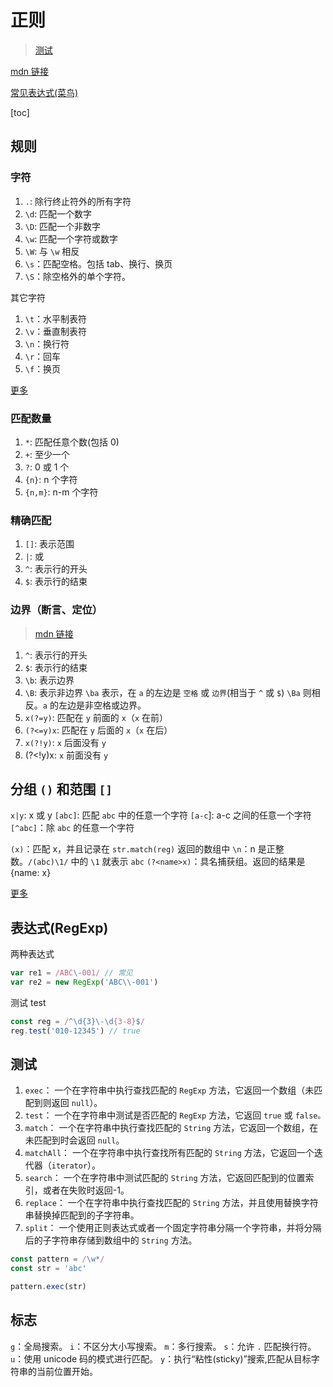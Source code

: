 # 正则

> [测试](https://rubular.com/r/xfQHocREGj)

[mdn 链接](https://developer.mozilla.org/zh-CN/docs/Web/JavaScript/Guide/Regular_Expressions)

[常见表达式(菜鸟)](https://c.runoob.com/front-end/854/)

[toc]

## 规则

### 字符

1. `.`: 除行终止符外的所有字符
2. `\d`: 匹配一个数字
3. `\D`: 匹配一个非数字
4. `\w`: 匹配一个字符或数字
5. `\W`: 与 `\w` 相反
6. `\s`：匹配空格。包括 tab、换行、换页
7. `\S`：除空格外的单个字符。

其它字符

1. `\t`：水平制表符
2. `\v`：垂直制表符
3. `\n`：换行符
4. `\r`：回车
5. `\f`：换页

[更多](https://developer.mozilla.org/zh-CN/docs/Web/JavaScript/Guide/Regular_Expressions/Character_Classes)

### 匹配数量

1. `*`: 匹配任意个数(包括 0)
2. `+`: 至少一个
3. `?`: 0 或 1 个
4. `{n}`: n 个字符
5. `{n,m}`: n-m 个字符

### 精确匹配

1. `[]`: 表示范围
2. `|`: 或
3. `^`: 表示行的开头
4. `$`: 表示行的结束

### 边界（断言、定位）

> [mdn 链接](https://developer.mozilla.org/zh-CN/docs/Web/JavaScript/Guide/Regular_Expressions/Assertions)

1. `^`: 表示行的开头
2. `$`: 表示行的结束
3. `\b`: 表示边界
4. `\B`: 表示非边界
   `\ba` 表示，在 `a` 的左边是 `空格` 或 `边界`(相当于 `^` 或 `$`)
   `\Ba` 则相反。`a` 的左边是非空格或边界。
5. `x(?=y)`: 匹配在 `y` 前面的 `x`（`x` 在前）
6. `(?<=y)x`: 匹配在 `y` 后面的 `x`（`x` 在后）
7. `x(?!y)`: `x` 后面没有 `y`
8. (?<!y)x: `x` 前面没有 `y`

## 分组 `()` 和范围 `[]`

`x|y`: x 或 y
`[abc]`: 匹配 `abc` 中的任意一个字符
`[a-c`]: a-c 之间的任意一个字符
`[^abc]`：除 `abc` 的任意一个字符

`(x)`：匹配 x，并且记录在 `str.match(reg)` 返回的数组中
`\n`：n 是正整数。`/(abc)\1/` 中的 `\1` 就表示 `abc`
`(?<name>x)`：具名捕获组。返回的结果是 {name: x}

[更多](https://developer.mozilla.org/zh-CN/docs/Web/JavaScript/Guide/Regular_Expressions/Groups_and_Ranges)

## 表达式(RegExp)

两种表达式

```js
var re1 = /ABC\-001/ // 常见
var re2 = new RegExp('ABC\\-001')
```

测试 test

```js
const reg = /^\d{3}\-\d{3-8}$/
reg.test('010-12345') // true
```

## 测试

1. `exec`： 一个在字符串中执行查找匹配的 `RegExp` 方法，它返回一个数组（未匹配到则返回 `null`）。
1. `test`： 一个在字符串中测试是否匹配的 `RegExp` 方法，它返回 `true` 或 `false。`
1. `match`： 一个在字符串中执行查找匹配的 `String` 方法，它返回一个数组，在未匹配到时会返回 `null`。
1. `matchAll`： 一个在字符串中执行查找所有匹配的 `String` 方法，它返回一个迭代器（`iterator`）。
1. `search`： 一个在字符串中测试匹配的 `String` 方法，它返回匹配到的位置索引，或者在失败时返回-1。
1. `replace`： 一个在字符串中执行查找匹配的 `String` 方法，并且使用替换字符串替换掉匹配到的子字符串。
1. `split`： 一个使用正则表达式或者一个固定字符串分隔一个字符串，并将分隔后的子字符串存储到数组中的 `String` 方法。

```js
const pattern = /\w*/
const str = 'abc'

pattern.exec(str)
```

## 标志

`g`：全局搜索。
`i`：不区分大小写搜索。
`m`：多行搜索。
`s`：允许 `.` 匹配换行符。
`u`：使用 unicode 码的模式进行匹配。
`y`：执行“粘性(sticky)”搜索,匹配从目标字符串的当前位置开始。

